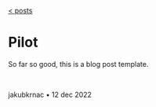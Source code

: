 [< posts](../../)

# Pilot

So far so good, this is a blog post template.

&nbsp;

jakubkrnac • 12 dec 2022
